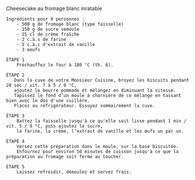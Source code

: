 Cheesecake au fromage blanc inratable

    Ingrédients pour 8 personnes :
        - 500 g de fromage blanc (type faisselle)
        - 150 g de sucre semoule
        - 25 cl de crème fraîche
        - 2 c.à.s de farine
        - 1 c.à.c d'extrait de vanille
        - 3 oeufs

    ÉTAPE 1
        Préchauffez le four à 180 °C (th. 6).

    ÉTAPE 2
       Dans la cuve de votre Monsieur Cuisine, broyez les biscuits pendant 20 sec / vit. 7 à 5 / 0 °C, 
       ajoutez le beurre pommade et mélangez en diminuant la vitesse. 
       Tapissez le fond d’un moule à charnière de ce mélange en tassant bien avec le dos d'une cuillère. 
       Placez au réfrigérateur. Essuyez sommairement la cuve.

    ÉTAPE 3
        Battez la faisselle jusqu'à ce qu'elle soit lisse pendant 1 min / vit. 5 / 0 °C, puis ajoutez le sucre, 
        la farine, la crème, l’extrait de vanille et les œufs un par un.

    ÉTAPE 4
        Versez cette préparation dans le moule, sur la base biscuitée. 
        Enfournez pour environ 50 minutes de cuisson jusqu'à ce que la préparation au fromage soit ferme au toucher.

    ÉTAPE 5
        Laissez refroidir, démoulez et servez frais.
